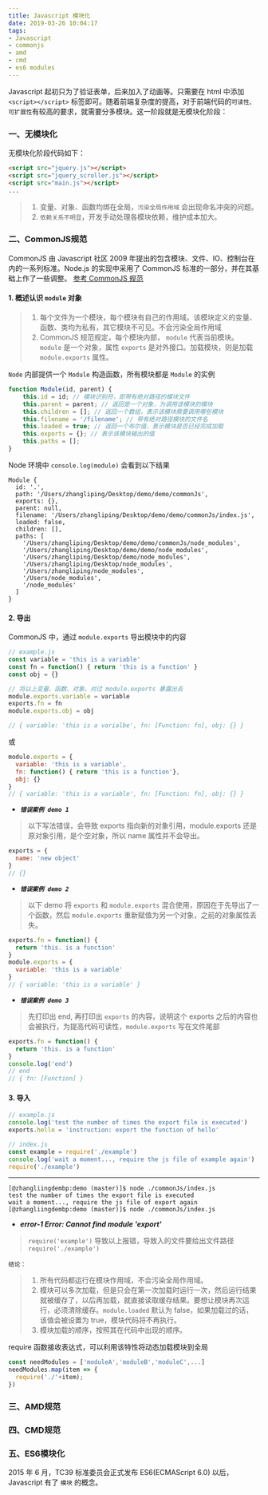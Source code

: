 ```yaml
---
title: Javascript 模块化
date: 2019-03-26 10:04:17
tags:
- Javascript
- commonjs
- amd
- cmd
- es6 modules
---
```


Javascript 起初只为了验证表单，后来加入了动画等。只需要在 html 中添加 `<script></script>` 标签即可。随着前端复杂度的提高，对于前端代码的`可读性、可扩展性`有较高的要求，就需要分多模块。这一阶段就是无模块化阶段：

### 一、无模块化
无模块化阶段代码如下：
```html
<script src="jquery.js"></script>
<script src="jquery_scroller.js"></script>
<script src="main.js"></script>
...
```
> 1.  变量、对象、函数均绑在全局，`污染全局作用域` 会出现命名冲突的问题。
> 2.  `依赖关系不明显`，开发手动处理各模块依赖，维护成本加大。

<!-- more -->

### 二、CommonJS规范
CommonJS 由 Javascript 社区 2009 年提出的包含模块、文件、IO、控制台在内的一系列标准。Node.js 的实现中采用了 CommonJS 标准的一部分，并在其基础上作了一些调整。
[参考 CommonJS 规范](http://Javascript.ruanyifeng.com/nodejs/module.html#toc0)


####  1. 概述认识 `module` 对象
> 1.  每个文件为一个模块，每个模块有自己的作用域。该模块定义的变量、函数、类均为私有，其它模块不可见。不会污染全局作用域
> 2.  CommonJS 规范规定，每个模块内部， `module` 代表当前模块。`module` 是一个对象，属性 `exports` 是对外接口。加载模块，则是加载 `module.exports` 属性。

`Node` 内部提供一个 `Module` 构造函数，所有模块都是 `Module` 的实例
```javascript
function Module(id, parent) {
    this.id = id; // 模块识别符，即带有绝对路径的模块文件
    this.parent = parent; // 返回是一个对象，为调用该模块的模块
    this.children = []; // 返回一个数组，表示该模块需要调用哪些模块
    this.filename = '/filename'; // 带有绝对路径模块的文件名
    this.loaded = true; // 返回一个布尔值，表示模块是否已经完成加载
    this.exports = {}; // 表示该模块输出的值
    this.paths = [];
}
```
Node 环境中 `console.log(module)` 会看到以下结果
```
Module {
  id: '.',
  path: '/Users/zhangliping/Desktop/demo/demo/commonJs',
  exports: {},
  parent: null,
  filename: '/Users/zhangliping/Desktop/demo/demo/commonJs/index.js',
  loaded: false,
  children: [],
  paths: [
    '/Users/zhangliping/Desktop/demo/demo/commonJs/node_modules',
    '/Users/zhangliping/Desktop/demo/demo/node_modules',
    '/Users/zhangliping/Desktop/demo/node_modules',
    '/Users/zhangliping/Desktop/node_modules',
    '/Users/zhangliping/node_modules',
    '/Users/node_modules',
    '/node_modules'
  ]
}
```

####  2. 导出
CommonJS 中，通过 `module.exports` 导出模块中的内容
```Javascript
// example.js
const variable = 'this is a variable'
const fn = function() { return 'this is a function' }
const obj = {}

// 将以上变量、函数、对象，对过 module.exports 暴露出去
module.exports.variable = variable
exports.fn = fn
module.exports.obj = obj

// { variable: 'this is a varialbe', fn: [Function: fn], obj: {} }
```
或
```javascript
module.exports = {
  variable: 'this is a variable',
  fn: function() { return 'this is a function'},
  obj: {}
}
// { variable: 'this is a variable', fn: [Function: fn], obj: {} }
```
- ***`错误案例 demo 1`***
> 以下写法错误，会导致 exports 指向新的对象引用，module.exports 还是原对象引用，是个空对象，所以 name 属性并不会导出。
```javascript
exports = {
  name: 'new object'
}
// {}
```
- ***`错误案例 demo 2`***
> 以下 demo 将 `exports` 和 `module.exports` 混合使用，原因在于先导出了一个函数，然后 `module.exports` 重新赋值为另一个对象，之前的对象属性丢失。
```javascript
exports.fn = function() {
  return 'this. is a function'
}
module.exports = {
  variable: 'this is a variable'
}
// { variable: 'this is a variable' }
```
- ***`错误案例 demo 3`***
> 先打印出 end, 再打印出 `exports` 的内容，说明这个 exports 之后的内容也会被执行，为提高代码可读性，`module.exports` 写在文件尾部
```javascript
exports.fn = function() {
  return 'this. is a function'
}
console.log('end')
// end
// { fn: [Function] }
```

#### 3. 导入
```javascript
// example.js
console.log('test the number of times the export file is executed')
exports.hello = 'instruction: export the function of hello'
```
```Javascript
// index.js
const example = require('./example')
console.log('wait a moment..., require the js file of example again')
require('./example')
```
---
```
[@zhangliingdembp:demo (master)]$ node ./commonJs/index.js
test the number of times the export file is executed
wait a moment..., require the js file of export again
[@zhangliingdembp:demo (master)]$ node ./commonJs/index.js
```
- ***error-1 Error: Cannot find module 'export'***
> `require('example')` 导致以上报错，导致入的文件要给出文件路径 `require('./example')`

`结论：`
> 1.  所有代码都运行在模块作用域，不会污染全局作用域。
> 2.  模块可以多次加载，但是只会在第一次加载时运行一次，然后运行结果就被缓存了，以后再加载，就直接读取缓存结果。要想让模块再次运行，必须清除缓存。`module.loaded` 默认为 false，如果加载过的话，该值会被设置为 true，模块代码将不再执行。
> 3.  模块加载的顺序，按照其在代码中出现的顺序。

require 函数接收表达式，可以利用该特性将动态加载模块到全局
```javascript
const needModules = ['moduleA','moduleB','moduleC',...]
needModules.map(item => {
  require('./'+item);
})
```

### 三、AMD规范
### 四、CMD规范
### 五、ES6模块化
2015 年 6 月，TC39 标准委员会正式发布 ES6(ECMAScript 6.0) 以后，Javascript 有了 `模块` 的概念。
